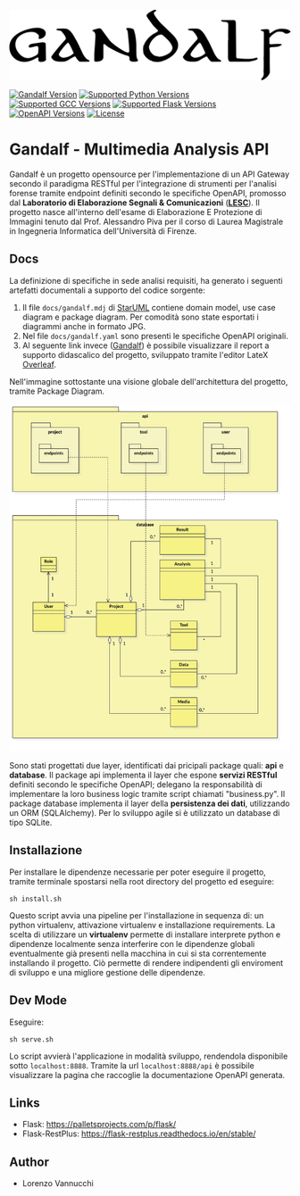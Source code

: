 ![Gandalf](docs/logo.png)

[![Gandalf Version](https://img.shields.io/badge/Gandalf-v1.0-f2f2f2?style=for-the-badge)](/)
[![Supported Python Versions](https://img.shields.io/badge/Python-3.6.9-green?logo=python&style=for-the-badge)](/)
[![Supported GCC Versions](https://img.shields.io/badge/GCC-4.2.1-orange?style=for-the-badge)](/)
[![Supported Flask Versions](https://img.shields.io/badge/Flask-0.9.2-blue?logo=flask&style=for-the-badge)](/)
[![OpenAPI Versions](https://img.shields.io/badge/OpenAPI-3.0.3-yellow?&style=for-the-badge)](/)
[![License](https://img.shields.io/badge/License-Apache--2.0-red?logo=apache&style=for-the-badge)](/)

# Gandalf - Multimedia Analysis API

Gandalf è un progetto opensource per l'implementazione di un API Gateway secondo il paradigma RESTful per l'integrazione di strumenti per l'analisi forense tramite endpoint definiti secondo 
le specifiche OpenAPI, promosso dal **Laboratorio di Elaborazione Segnali  & Comunicazioni** ([**LESC**](https://lesc.dinfo.unifi.it/it)).
Il progetto nasce all'interno dell'esame di Elaborazione E Protezione di Immagini tenuto dal Prof. Alessandro Piva per il corso di Laurea Magistrale in Ingegneria Informatica dell'Università di Firenze.

Docs
----------

La definizione di specifiche in sede analisi requisiti, ha generato i seguenti artefatti documentali a supporto del codice sorgente:

1) Il file `docs/gandalf.mdj` di [StarUML](https://staruml.io/) contiene domain model, use case diagram e package diagram. Per comodità sono state esportati i diagrammi anche in formato JPG.
2) Nel file `docs/gandalf.yaml` sono presenti le specifiche OpenAPI originali.
3) Al seguente link invece ([Gandalf](https://www.overleaf.com/read/kmzwgwkschkc)) è possibile visualizzare il report a supporto didascalico del progetto, sviluppato tramite l'editor LateX [Overleaf](https://www.overleaf.com/).

Nell'immagine sottostante una visione globale dell'architettura del progetto, tramite Package Diagram.

![Gandalf Package Diagram](docs/GandalfPackageDiagram.jpg)

Sono stati progettati due layer, identificati dai pricipali package quali: **api** e **database**. Il package api implementa il layer che espone **servizi RESTful** definiti secondo le specifiche OpenAPI; delegano 
la responsabilità di implementare la loro business logic tramite script chiamati "business.py". Il package database implementa il layer della **persistenza dei dati**, utilizzando
un ORM (SQLAlchemy). Per lo sviluppo agile si è utilizzato un database di tipo SQLite.


Installazione
----------

Per installare le dipendenze necessarie per poter eseguire il progetto, tramite terminale spostarsi nella root directory del progetto ed eseguire:

    sh install.sh
    
Questo script avvia una pipeline per l'installazione in sequenza di: un python virtualenv, attivazione virtualenv e installazione requirements.
La scelta di utilizzare un **virtualenv** permette di installare interprete python  e dipendenze localmente senza interferire con le dipendenze globali eventualmente già presenti
nella macchina in cui si sta correntemente installando il progetto. Ciò permette di rendere indipendenti gli enviroment di sviluppo e una migliore
gestione delle dipendenze.
    
    
Dev Mode
----------

Eseguire:

    sh serve.sh
    
Lo script avvierà l'applicazione in modalità sviluppo, rendendola disponibile sotto `localhost:8888`. Tramite la url `localhost:8888/api` è possibile visualizzare la pagina che raccoglie la documentazione OpenAPI generata.

Links
-----

* Flask: https://palletsprojects.com/p/flask/
* Flask-RestPlus: https://flask-restplus.readthedocs.io/en/stable/


Author
-----

* Lorenzo Vannucchi

